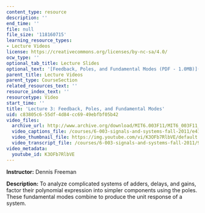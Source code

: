 ```yaml
---
content_type: resource
description: ''
end_time: ''
file: null
file_size: '118160715'
learning_resource_types:
- Lecture Videos
license: https://creativecommons.org/licenses/by-nc-sa/4.0/
ocw_type: ''
optional_tab_title: Lecture Slides
optional_text: '[Feedback, Poles, and Fundamental Modes (PDF - 1.0MB)](/courses/6-003-signals-and-systems-fall-2011/resources/mit6_003f11_lec03)'
parent_title: Lecture Videos
parent_type: CourseSection
related_resources_text: ''
resource_index_text: ''
resourcetype: Video
start_time: ''
title: 'Lecture 3: Feedback, Poles, and Fundamental Modes'
uid: c83805c6-55df-4d84-cc69-49ebfbf05b42
video_files:
  archive_url: http://www.archive.org/download/MIT6.003F11/MIT6_003F11_lec03_300k.mp4
  video_captions_file: /courses/6-003-signals-and-systems-fall-2011/e414461b8483533abf1445a2188a4ef4_K3OFb7RlbVE.vtt
  video_thumbnail_file: https://img.youtube.com/vi/K3OFb7RlbVE/default.jpg
  video_transcript_file: /courses/6-003-signals-and-systems-fall-2011/95b30078bb96eaee3912cd77529068e5_K3OFb7RlbVE.pdf
video_metadata:
  youtube_id: K3OFb7RlbVE
---
```


**Instructor:** Dennis Freeman

**Description:** To analyze complicated systems of adders, delays, and gains, factor their polynomial expression into simpler components using the poles. These fundamental modes combine to produce the unit response of a system.

